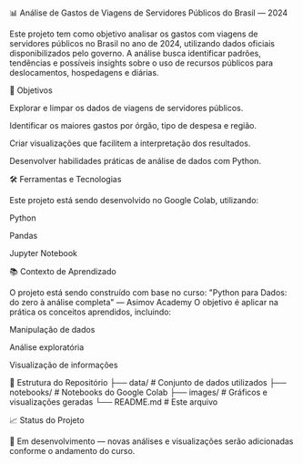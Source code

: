 📊 Análise de Gastos de Viagens de Servidores Públicos do Brasil — 2024

Este projeto tem como objetivo analisar os gastos com viagens de servidores públicos no Brasil no ano de 2024, utilizando dados oficiais disponibilizados pelo governo.
A análise busca identificar padrões, tendências e possíveis insights sobre o uso de recursos públicos para deslocamentos, hospedagens e diárias.

🎯 Objetivos

Explorar e limpar os dados de viagens de servidores públicos.

Identificar os maiores gastos por órgão, tipo de despesa e região.

Criar visualizações que facilitem a interpretação dos resultados.

Desenvolver habilidades práticas de análise de dados com Python.

🛠️ Ferramentas e Tecnologias

Este projeto está sendo desenvolvido no Google Colab, utilizando:

Python

Pandas

Jupyter Notebook

📚 Contexto de Aprendizado

O projeto está sendo construído com base no curso:
"Python para Dados: do zero à análise completa" — Asimov Academy
O objetivo é aplicar na prática os conceitos aprendidos, incluindo:

Manipulação de dados

Análise exploratória

Visualização de informações

📂 Estrutura do Repositório
├── data/                 # Conjunto de dados utilizados
├── notebooks/            # Notebooks do Google Colab
├── images/               # Gráficos e visualizações geradas
└── README.md              # Este arquivo

📈 Status do Projeto

🚧 Em desenvolvimento — novas análises e visualizações serão adicionadas conforme o andamento do curso.
